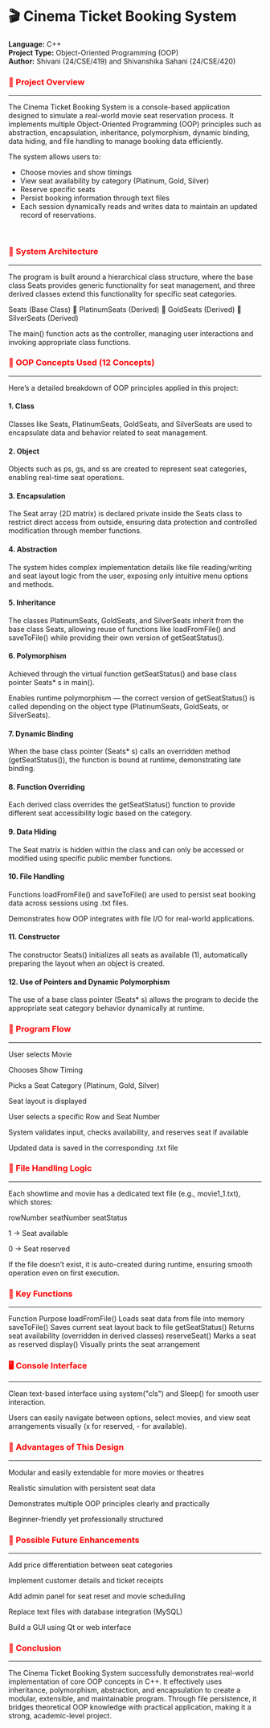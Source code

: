 <h1><b>🎬 Cinema Ticket Booking System</b></h1>

**Language:** C++<br>
**Project Type:** Object-Oriented Programming (OOP)<br>
**Author:** Shivani (24/CSE/419) and Shivanshika Sahani (24/CSE/420)<br>
<h3 style="color: red;"><b>🧩 Project Overview </b></h3><hr>
The Cinema Ticket Booking System is a console-based application designed to simulate a real-world movie seat reservation process.
It implements multiple Object-Oriented Programming (OOP) principles such as abstraction, encapsulation, inheritance, polymorphism, dynamic binding, data hiding, and file handling to manage booking data efficiently.

The system allows users to:

<ul ><li>Choose movies and show timings</li>

<li>View seat availability by category (Platinum, Gold, Silver)</li>

<li>Reserve specific seats</li>

<li>Persist booking information through text files</li>

<li>Each session dynamically reads and writes data to maintain an updated record of reservations.</li></ul><br>

<h3 style="color: red;"><b>🧱 System Architecture</b></h3><hr>
The program is built around a hierarchical class structure, where the base class Seats provides generic functionality for seat management, and three derived classes extend this functionality for specific seat categories.

Seats (Base Class)
🔸 PlatinumSeats (Derived)
🔸 GoldSeats (Derived)
🔸 SilverSeats (Derived)


The main() function acts as the controller, managing user interactions and invoking appropriate class functions.

<h3 style="color: red;"><b>🧠 OOP Concepts Used (12 Concepts)</b></h3><hr>
Here’s a detailed breakdown of OOP principles applied in this project:

<h4><b>1. Class</b></h4>

Classes like Seats, PlatinumSeats, GoldSeats, and SilverSeats are used to encapsulate data and behavior related to seat management.

<h4><b>2. Object</b></h4>

Objects such as ps, gs, and ss are created to represent seat categories, enabling real-time seat operations.

<h4><b>3. Encapsulation</b></h4>

The Seat array (2D matrix) is declared private inside the Seats class to restrict direct access from outside, ensuring data protection and controlled modification through member functions.

<h4><b>4. Abstraction</b></h4>

The system hides complex implementation details like file reading/writing and seat layout logic from the user, exposing only intuitive menu options and methods.

<h4><b>5. Inheritance</b></h4>

The classes PlatinumSeats, GoldSeats, and SilverSeats inherit from the base class Seats, allowing reuse of functions like loadFromFile() and saveToFile() while providing their own version of getSeatStatus().

<h4><b>6. Polymorphism</b></h4>

Achieved through the virtual function getSeatStatus() and base class pointer Seats* s in main().

Enables runtime polymorphism — the correct version of getSeatStatus() is called depending on the object type (PlatinumSeats, GoldSeats, or SilverSeats).

<h4><b>7. Dynamic Binding</b></h4>

When the base class pointer (Seats* s) calls an overridden method (getSeatStatus()), the function is bound at runtime, demonstrating late binding.

<h4><b>8. Function Overriding</b></h4>

Each derived class overrides the getSeatStatus() function to provide different seat accessibility logic based on the category.

<h4><b>9. Data Hiding</b></h4>

The Seat matrix is hidden within the class and can only be accessed or modified using specific public member functions.

<h4><b>10. File Handling</b></h4>

Functions loadFromFile() and saveToFile() are used to persist seat booking data across sessions using .txt files.

Demonstrates how OOP integrates with file I/O for real-world applications.

<h4><b>11. Constructor</b></h4>

The constructor Seats() initializes all seats as available (1), automatically preparing the layout when an object is created.

<h4><b>12. Use of Pointers and Dynamic Polymorphism</b></h4>

The use of a base class pointer (Seats* s) allows the program to decide the appropriate seat category behavior dynamically at runtime.

<h3 style="color: red;"><b>🧮 Program Flow</b></h3><hr>
User selects Movie

Chooses Show Timing

Picks a Seat Category (Platinum, Gold, Silver)

Seat layout is displayed

User selects a specific Row and Seat Number

System validates input, checks availability, and reserves seat if available

Updated data is saved in the corresponding .txt file

<h3 style="color: red;"><b>📁 File Handling Logic</b></h3><hr>
Each showtime and movie has a dedicated text file (e.g., movie1_1.txt), which stores:

rowNumber seatNumber seatStatus


1 → Seat available

0 → Seat reserved

If the file doesn’t exist, it is auto-created during runtime, ensuring smooth operation even on first execution.

<h3 style="color: red;"><b>🧰 Key Functions</b></h3><hr>
Function	Purpose
loadFromFile()	Loads seat data from file into memory
saveToFile()	Saves current seat layout back to file
getSeatStatus()	Returns seat availability (overridden in derived classes)
reserveSeat()	Marks a seat as reserved
display()	Visually prints the seat arrangement
<h3 style="color: red;"><b>🖥️ Console Interface</b></h3><hr>
Clean text-based interface using system("cls") and Sleep() for smooth user interaction.

Users can easily navigate between options, select movies, and view seat arrangements visually (x for reserved, - for available).

<h3 style="color: red;"><b>🧾 Advantages of This Design</b></h3><hr>
Modular and easily extendable for more movies or theatres

Realistic simulation with persistent seat data

Demonstrates multiple OOP principles clearly and practically

Beginner-friendly yet professionally structured

<h3 style="color: red;"><b>🚀 Possible Future Enhancements</b></h3><hr>
Add price differentiation between seat categories

Implement customer details and ticket receipts

Add admin panel for seat reset and movie scheduling

Replace text files with database integration (MySQL)

Build a GUI using Qt or web interface

<h3 style="color: red;"><b>🏁 Conclusion</b></h3><hr>
The Cinema Ticket Booking System successfully demonstrates real-world implementation of core OOP concepts in C++.
It effectively uses inheritance, polymorphism, abstraction, and encapsulation to create a modular, extensible, and maintainable program.
Through file persistence, it bridges theoretical OOP knowledge with practical application, making it a strong, academic-level project.
